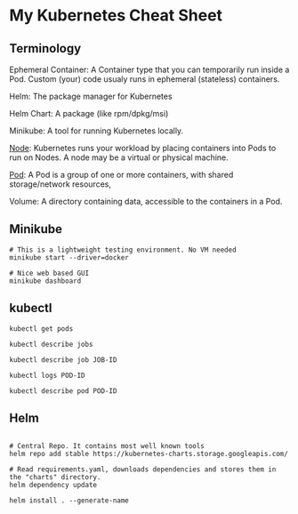 # My Kubernetes Cheat Sheet

## Terminology

Ephemeral Container: A Container type that you can temporarily run inside a Pod. Custom (your) code usualy runs in ephemeral (stateless) containers.

Helm: The package manager for Kubernetes

Helm Chart: A package (like rpm/dpkg/msi)

Minikube: A tool for running Kubernetes locally.

[Node](https://kubernetes.io/docs/concepts/architecture/nodes/): Kubernetes runs your workload by placing containers into Pods to run on Nodes. A node may be a virtual or physical machine.

[Pod](https://kubernetes.io/docs/concepts/workloads/pods/): A Pod is a group of one or more containers, with shared storage/network resources,

Volume: A directory containing data, accessible to the containers in a Pod.


## Minikube

```
# This is a lightweight testing environment. No VM needed
minikube start --driver=docker

# Nice web based GUI
minikube dashboard

```

## kubectl

```
kubectl get pods

kubectl describe jobs

kubectl describe job JOB-ID

kubectl logs POD-ID

kubectl describe pod POD-ID

```

## Helm



```

# Central Repo. It contains most well known tools
helm repo add stable https://kubernetes-charts.storage.googleapis.com/

# Read requirements.yaml, downloads dependencies and stores them in the "charts" directory.
helm dependency update

helm install . --generate-name

```

